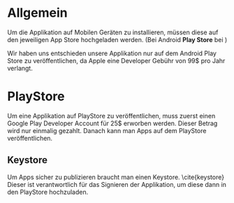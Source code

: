 # Allgemein
Um die Applikation auf Mobilen Geräten zu installieren, müssen diese auf den jeweiligen App Store hochgeladen werden.
(Bei Android **Play Store** bei )

Wir haben uns entschieden unsere Applikation nur auf dem Android Play Store zu veröffentlichen, da Apple eine Developer Gebühr von 99$ pro Jahr verlangt.

# PlayStore
Um eine Applikation auf PlayStore zu veröffentlichen, muss zuerst einen Google Play Developer Account für 25$ erworben werden.
Dieser Betrag wird nur einmalig gezahlt. Danach kann man Apps auf dem PlayStore veröffentlichen.

## Keystore
Um Apps sicher zu publizieren braucht man einen Keystore. \cite{keystore} Dieser ist verantwortlich für das Signieren der Applikation, um diese dann in den PlayStore hochzuladen.

